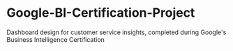 # Google-BI-Certification-Project
Dashboard design for customer service insights, completed during Google's Business Intelligence Certification
